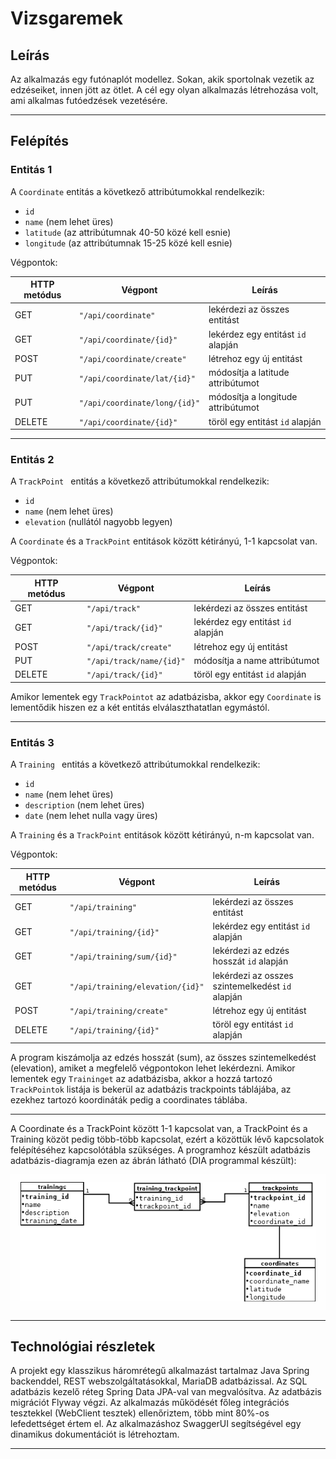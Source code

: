 # Vizsgaremek

## Leírás

Az alkalmazás egy futónaplót modellez. Sokan, akik sportolnak vezetik az edzéseiket, innen jött az ötlet. A cél egy olyan 
alkalmazás létrehozása volt, ami alkalmas futóedzések vezetésére.

---

## Felépítés

### Entitás 1

A `Coordinate` entitás a következő attribútumokkal rendelkezik:

* `id`
* `name` (nem lehet üres)
* `latitude` (az attribútumnak 40-50 közé kell esnie)
* `longitude` (az attribútumnak 15-25 közé kell esnie)

Végpontok:

| HTTP metódus | Végpont                       | Leírás                             |
|--------------|-------------------------------|------------------------------------|
| GET          | `"/api/coordinate"`           | lekérdezi az összes entitást       |
| GET          | `"/api/coordinate/{id}"`      | lekérdez egy entitást `id` alapján |
| POST         | `"/api/coordinate/create"`    | létrehoz egy új entitást           |
| PUT          | `"/api/coordinate/lat/{id}"`  | módosítja a latitude attribútumot  |
| PUT          | `"/api/coordinate/long/{id}"` | módosítja a longitude attribútumot |
| DELETE       | `"/api/coordinate/{id}"`      | töröl egy entitást `id` alapján    |


---

### Entitás 2

A `TrackPoint ` entitás a következő attribútumokkal rendelkezik:

* `id`
* `name` (nem lehet üres)
* `elevation` (nullától nagyobb legyen)

A `Coordinate` és a `TrackPoint` entitások között kétirányú, 1-1 kapcsolat van.

Végpontok:

| HTTP metódus | Végpont                  | Leírás                             |
|--------------|--------------------------|------------------------------------|
| GET          | `"/api/track"`           | lekérdezi az összes entitást       |
| GET          | `"/api/track/{id}"`      | lekérdez egy entitást `id` alapján |
| POST         | `"/api/track/create"`    | létrehoz egy új entitást           |
| PUT          | `"/api/track/name/{id}"` | módosítja a name attribútumot      |
| DELETE       | `"/api/track/{id}"`      | töröl egy entitást `id` alapján      |


Amikor lementek egy `TrackPointot` az adatbázisba, akkor egy `Coordinate` is lementődik hiszen ez a két entitás elválaszthatatlan
egymástól. 

---

### Entitás 3

A `Training ` entitás a következő attribútumokkal rendelkezik:

* `id`
* `name` (nem lehet üres)
* `description` (nem lehet üres)
* `date` (nem lehet nulla vagy üres)

A `Training` és a `TrackPoint` entitások között kétirányú, n-m kapcsolat van.

Végpontok:

| HTTP metódus | Végpont                          | Leírás                                           |
|-----------|----------------------------------|--------------------------------------------------|
| GET       | `"/api/training"`                | lekérdezi az összes entitást                     |
| GET       | `"/api/training/{id}"`           | lekérdez egy entitást `id` alapján               |
| GET       | `"/api/training/sum/{id}"`       | lekérdezi az edzés hosszát `id` alapján          |
| GET       | `"/api/training/elevation/{id}"` | lekérdezi az osszes szintemelkedést `id` alapján |
| POST      | `"/api/training/create"`         | létrehoz egy új entitást                         |
| DELETE    | `"/api/training/{id}"`           | töröl egy entitást `id` alapján                  |


A program kiszámolja az edzés hosszát (sum), az összes szintemelkedést (elevation), amiket a megfelelő végpontokon lehet
lekérdezni. Amikor lementek egy `Traininget` az adatbázisba, akkor a hozzá tartozó `TrackPointok` listája is bekerül az adatbázis trackpoints
táblájába, az ezekhez tartozó koordináták pedig a coordinates táblába.

---
A Coordinate és a TrackPoint között 1-1 kapcsolat van, a TrackPoint és a Training közöt pedig több-több kapcsolat,
ezért a közöttük lévő kapcsolatok felépítéséhez kapcsolótábla szükséges. A programhoz készült adatbázis adatbázis-diagramja ezen
az ábrán látható (DIA programmal készült):

![EK adatbazisdiagram](images/vizsgaremek.png)

---

## Technológiai részletek

A projekt egy klasszikus háromrétegű alkalmazást tartalmaz Java Spring backenddel, REST webszolgáltatásokkal, MariaDB
adatbázissal. Az SQL adatbázis kezelő réteg Spring Data JPA-val van megvalósítva. Az adatbázis
migrációt Flyway végzi. Az alkalmazás működését főleg integrációs tesztekkel (WebClient tesztek) ellenőriztem,
több mint 80%-os lefedettséget értem el. Az alkalmazáshoz SwaggerUI segítségével egy dinamikus dokumentációt is létrehoztam.

---
